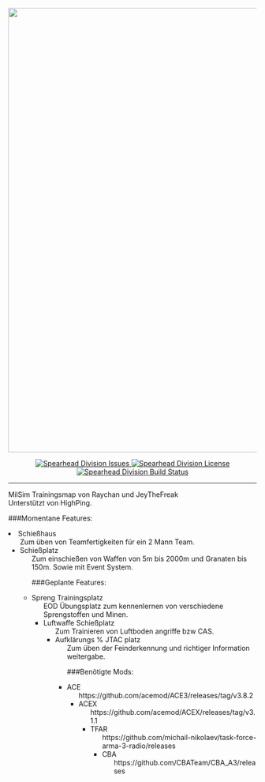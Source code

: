 <p align="center">
    <img src="https://raw.githubusercontent.com/Spearhead-Division/Spearhead_Clear_Base/master/Bilder/loadescreen.jpg" width="900">
</p>

<p align="center">
    <a href="https://github.com/Spearhead-Division/Spearhead_Clear_Base/issues">
        <img src="https://img.shields.io/github/issues-raw/Spearhead-Division/Spearhead_Clear_Base.svg?style=flat-square" alt="Spearhead Division Issues">
    </a>
    <a href="https://github.com/Spearhead-Division/Spearhead_Clear_Base/blob/develop/LICENSE.md">
        <img src="https://img.shields.io/badge/license-GPLv2-red.svg?style=flat-square" alt="Spearhead Division License">
    </a>
    <a href="https://travis-ci.org/Spearhead-Division/Spearhead_Clear_Base">
        <img src="https://img.shields.io/travis/Spearhead-Division/Spearhead_Clear_Base/master.svg?style=flat-square" alt="Spearhead Division Build Status">
    </a>
</p>


<hr>

MilSim Trainingsmap von Raychan und JeyTheFreak </br>
Unterstützt von HighPing.

###Momentane Features:

<li>Schießhaus<ul>Zum üben von Teamfertigkeiten für ein 2 Mann Team.
<li>Schießplatz<ul>Zum einschießen von Waffen von 5m bis 2000m und Granaten bis 150m. Sowie mit Event System.

###Geplante Features:

<li>Spreng Trainingsplatz<ul>EOD Übungsplatz zum kennenlernen von verschiedene Sprengstoffen und Minen.
<li>Luftwaffe Schießplatz<ul>Zum Trainieren von Luftboden angriffe bzw CAS.
<li>Aufklärungs % JTAC platz<ul>Zum üben der Feinderkennung und richtiger Information weitergabe.

###Benötigte Mods:

<li>ACE<ul>https://github.com/acemod/ACE3/releases/tag/v3.8.2
<li>ACEX<ul>https://github.com/acemod/ACEX/releases/tag/v3.1.1
<li>TFAR<ul>https://github.com/michail-nikolaev/task-force-arma-3-radio/releases
<li>CBA<ul>https://github.com/CBATeam/CBA_A3/releases


